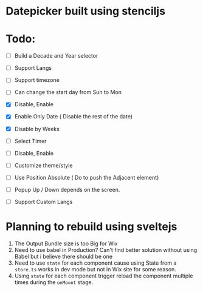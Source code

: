# Datepicker built using stenciljs

# Todo:
- [ ] Build a Decade and Year selector
- [ ] Support Langs
- [ ] Support timezone

- [ ] Can change the start day from Sun to Mon
- [x] Disable, Enable
- [x] Enable Only Date ( Disable the rest of the date)
- [x] Disable by Weeks

- [ ] Select Timer
- [ ] Disable, Enable

- [ ] Customize theme/style
- [ ] Use Position Absolute ( Do to push the Adjacent element)
- [ ] Popup Up / Down depends on the screen.

- [ ] Support Custom Langs

# Planning to rebuild using sveltejs
1. The Output Bundle size is too Big for Wix
2. Need to use babel in Production? Can't find better solution without using Babel but i believe there should be one
3. Need to use `state` for each component cause using State from a `store.ts` works in dev mode but not in Wix site for some reason.
4. Using `state` for each component trigger reload the component multiple times during the `onMount` stage.
